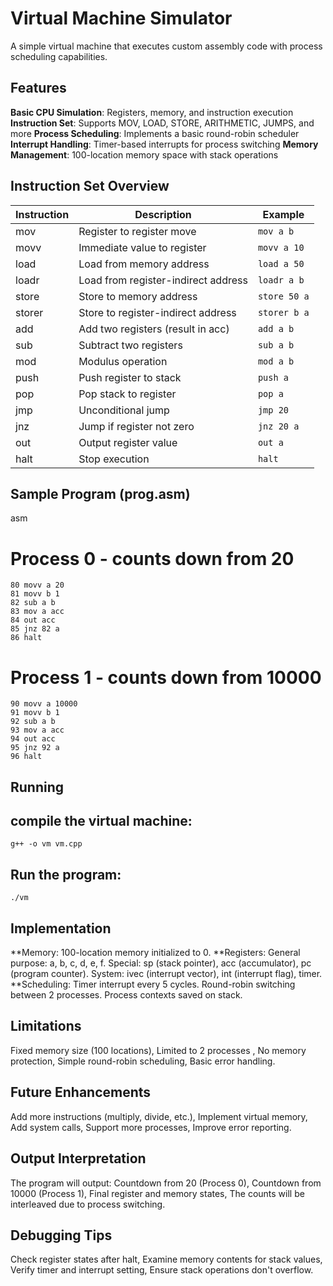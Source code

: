 # Virtual Machine Simulator
A simple virtual machine that executes custom assembly code with process scheduling capabilities.

## Features   
   **Basic CPU Simulation**: Registers, memory, and instruction execution
   **Instruction Set**: Supports MOV, LOAD, STORE, ARITHMETIC, JUMPS, and more
   **Process Scheduling**: Implements a basic round-robin scheduler
   **Interrupt Handling**: Timer-based interrupts for process switching
   **Memory Management**: 100-location memory space with stack operations

## Instruction Set Overview

| Instruction | Description                          | Example           |
|-------------|--------------------------------------|-------------------|
| mov         | Register to register move            | `mov a b`         |
| movv        | Immediate value to register          | `movv a 10`       |
| load        | Load from memory address             | `load a 50`       |
| loadr       | Load from register-indirect address  | `loadr a b`       |
| store       | Store to memory address              | `store 50 a`      |
| storer      | Store to register-indirect address   | `storer b a`      |
| add         | Add two registers (result in acc)    | `add a b`         |
| sub         | Subtract two registers               | `sub a b`         |
| mod         | Modulus operation                    | `mod a b`         |
| push        | Push register to stack               | `push a`          |
| pop         | Pop stack to register                | `pop a`           |
| jmp         | Unconditional jump                   | `jmp 20`          |
| jnz         | Jump if register not zero            | `jnz 20 a`        |
| out         | Output register value                | `out a`           |
| halt        | Stop execution                       | `halt`            |

## Sample Program (prog.asm)
asm
# Process 0 - counts down from 20
    80 movv a 20
    81 movv b 1
    82 sub a b
    83 mov a acc
    84 out acc
    85 jnz 82 a
    86 halt

# Process 1 - counts down from 10000
    90 movv a 10000
    91 movv b 1
    92 sub a b
    93 mov a acc
    94 out acc
    95 jnz 92 a
    96 halt

## Running
## compile the virtual machine: 
    g++ -o vm vm.cpp
## Run the  program: 
    ./vm

## Implementation 
  **Memory: 100-location memory initialized to 0.
  **Registers:
          General purpose: a, b, c, d, e, f.
          Special: sp (stack pointer), acc (accumulator), pc (program counter).
          System: ivec (interrupt vector), int (interrupt flag), timer.
  **Scheduling:
          Timer interrupt every 5 cycles.
          Round-robin switching between 2 processes.
          Process contexts saved on stack.

## Limitations
   Fixed memory size (100 locations),
   Limited to 2 processes ,
   No memory protection,
   Simple round-robin scheduling,
   Basic error handling.

## Future Enhancements
   Add more instructions (multiply, divide, etc.),
   Implement virtual memory,
   Add system calls,
   Support more processes,
   Improve error reporting.

## Output Interpretation
   The program will output:
                       Countdown from 20 (Process 0),
                       Countdown from 10000 (Process 1),
                       Final register and memory states,
                       The counts will be interleaved due to process switching.

## Debugging Tips
  Check register states after halt,
    Examine memory contents for stack values,
    Verify timer and interrupt setting,
    Ensure stack operations don't overflow.
